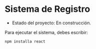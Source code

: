 <h1> Sistema de Registro </h1>

- Estado del proyecto: En construcción.

Para ejecutar el sistema, debes escribir:

```npm installa react```
